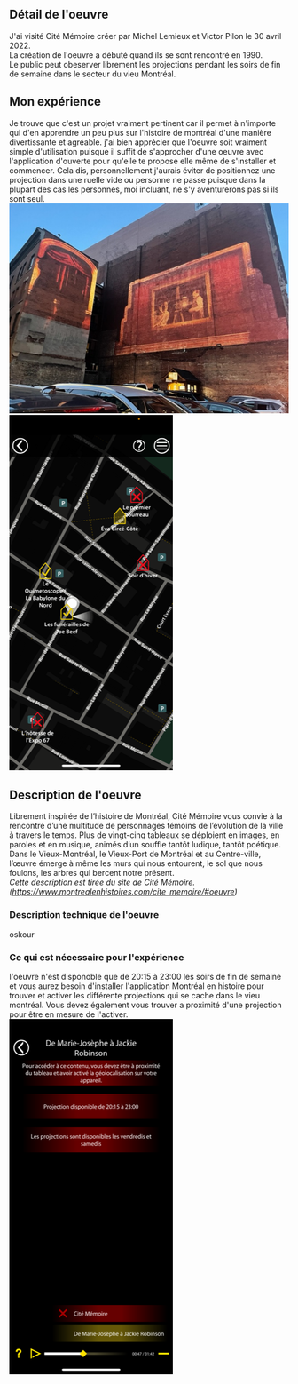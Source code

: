 ## Détail de l'oeuvre
J'ai visité Cité Mémoire créer par Michel Lemieux et Victor Pilon le 30 avril 2022.  
La création de l'oeuvre a débuté quand ils se sont rencontré en 1990.  
Le public peut obeserver librement les projections pendant les soirs de fin de semaine dans le secteur du vieu Montréal.  

## Mon expérience
Je trouve que c'est un projet vraiment pertinent car il permet à n'importe qui d'en apprendre un peu plus sur l'histoire de montréal d'une manière divertissante et agréable. j'ai bien apprécier que l'oeuvre soit vraiment simple d'utilisation puisque il suffit de s'approcher d'une oeuvre avec l'application d'ouverte pour qu'elle te propose elle même de s'installer et commencer. Cela dis, personnellement j'aurais éviter de positionnez une projection dans une ruelle vide ou personne ne passe puisque dans la plupart des cas les personnes, moi incluant, ne s'y aventurerons pas si ils sont seul.  
![projection](medias/projectionsmall.jpg)
![map](medias/map.PNG)

## Description de l'oeuvre
Librement inspirée de l’histoire de Montréal, Cité Mémoire vous convie à la rencontre d’une multitude de personnages témoins de l’évolution de la ville à travers le temps. Plus de vingt-cinq tableaux se déploient en images, en paroles et en musique, animés d’un souffle tantôt ludique, tantôt poétique. Dans le Vieux-Montréal, le Vieux-Port de Montréal et au Centre-ville, l’œuvre émerge à même les murs qui nous entourent, le sol que nous foulons, les arbres qui bercent notre présent.  
*Cette description est tirée du site de Cité Mémoire. (https://www.montrealenhistoires.com/cite_memoire/#oeuvre)* 

### Description technique de l'oeuvre
oskour

### Ce qui est nécessaire pour l'expérience
l'oeuvre n'est disponoble que de 20:15 à 23:00 les soirs de fin de semaine et vous aurez besoin d'installer l'application Montréal en histoire pour trouver et activer les différente projections qui se cache dans le vieu montréal. Vous devez également vous trouver a proximité d'une projection pour être en mesure de l'activer.  
![menu](medias/menu.PNG)
